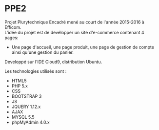 # PPE2
Projet Plurytechnique Encadré mené au court de l'année 2015-2016 à Efficom.<br/>
L'idée du projet est de devélopper un site d'e-commerce contenant 4 pages: 
* Une page d'accueil, une page produit, une page de gestion de compte ainsi qu'une gestion du panier.


Developpé sur l'IDE Cloud9, distribution Ubuntu.

Les technologies utilisés sont :
* HTML5
* PHP 5.x
* CSS
* BOOTSTRAP 3
* JS 
* JQUERY 1.12.x
* AJAX
* MYSQL 5.5
* phpMyAdmin 4.0.x
 
